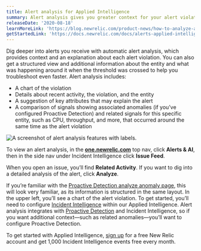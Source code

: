 ```yaml
---
title: Alert analysis for Applied Intelligence
summary: Alert analysis gives you greater context for your alert violations and notifications.
releaseDate: '2020-08-18'
learnMoreLink: 'https://blog.newrelic.com/product-news/how-to-analyze-alert-violations/'
getStartedLink: 'https://docs.newrelic.com/docs/alerts-applied-intelligence/applied-intelligence'
---
```


Dig deeper into alerts you receive with automatic alert analysis, which provides context and an explanation about each alert violation. You can also get a structured view and additional information about the entity and what was happening around it when the threshold was crossed to help you troubleshoot even faster. Alert analysis includes:

* A chart of the violation
* Details about recent activity, the violation, and the entity
* A suggestion of key attributes that may explain the alert
* A comparison of signals showing associated anomalies (if you’ve configured Proactive Detection) and related signals for this specific entity, such as CPU, throughput, and more, that occurred around the same time as the alert violation

![A screenshot of alert analysis features with labels.](src/images/alert-analysis-details.png "A screenshot of alert analysis features with labels.")

To view an alert analysis, in the **[one.newrelic.com](https://one.newrelic.com)** top nav, click **Alerts & AI**, then in the side nav under Incident Intelligence click **Issue Feed**.

When you open an issue, you’ll find **Related Activity**. If you want to dig into a detailed analysis of the alert, click **Analyze**.

If you’re familiar with the [Proactive Detection analyze anomaly page](https://blog.newrelic.com/product-news/new-capabilities-proactive-detection/), this will look very familiar, as its information is structured in the same layout. In the upper left, you’ll see a chart of the alert violation. To get started, you’ll need to configure [Incident Intelligence](/docs/alerts-applied-intelligence/applied-intelligence/incident-intelligence/get-started-incident-intelligence) within our Applied Intelligence. Alert analysis integrates with [Proactive Detection](/docs/alerts-applied-intelligence/applied-intelligence/proactive-detection/proactive-detection-applied-intelligence) and Incident Intelligence, so if you want additional context—such as related anomalies—you’ll want to configure Proactive Detection.

To get started with Applied Intelligence, [sign up](https://newrelic.com/signup) for a free New Relic account and get 1,000 Incident Intelligence events free every month.
